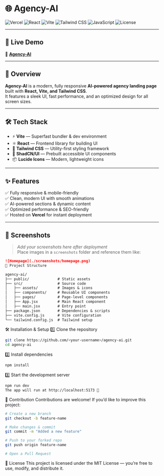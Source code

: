 # 🌐 Agency-AI

![Vercel](https://img.shields.io/badge/Hosted%20on-Vercel-black?style=for-the-badge&logo=vercel)
![React](https://img.shields.io/badge/React-18.0.0-61DAFB?style=for-the-badge&logo=react)
![Vite](https://img.shields.io/badge/Vite-Bundler-646CFF?style=for-the-badge&logo=vite)
![Tailwind CSS](https://img.shields.io/badge/TailwindCSS-3.0-38B2AC?style=for-the-badge&logo=tailwind-css)
![JavaScript](https://img.shields.io/badge/JavaScript-ES6+-F7DF1E?style=for-the-badge&logo=javascript)
![License](https://img.shields.io/badge/License-MIT-green?style=for-the-badge)

---

## 🚀 Live Demo
🔗 **[Agency-AI](https://agency-ai-five.vercel.app/)**

---

## 📌 Overview

**Agency-AI** is a modern, fully responsive **AI-powered agency landing page** built with **React, Vite, and Tailwind CSS**.  
It features a sleek UI, fast performance, and an optimized design for all screen sizes.

---

## 🛠️ Tech Stack

- ⚡ **Vite** — Superfast bundler & dev environment
- ⚛️ **React** — Frontend library for building UI
- 🎨 **Tailwind CSS** — Utility-first styling framework
- 🧩 **ShadCN/UI** — Prebuilt accessible UI components
- 📦 **Lucide Icons** — Modern, lightweight icons

---

## ✨ Features

✅ Fully responsive & mobile-friendly  
✅ Clean, modern UI with smooth animations  
✅ AI-powered sections & dynamic content  
✅ Optimized performance & SEO-friendly  
✅ Hosted on **Vercel** for instant deployment

---

## 📸 Screenshots

> _Add your screenshots here after deployment_  
Place images in a `screenshots` folder and reference them like:

```md
![Homepage](./screenshots/homepage.png)
📂 Project Structure

agency-ai/
├── public/             # Static assets
├── src/                # Source code
│   ├── assets/         # Images & icons
│   ├── components/     # Reusable UI components
│   ├── pages/          # Page-level components
│   ├── App.jsx         # Main React component
│   ├── main.jsx        # Entry point
├── package.json        # Dependencies & scripts
├── vite.config.js      # Vite configuration
└── tailwind.config.js  # Tailwind setup
```
🛠️ Installation & Setup
1️⃣ Clone the repository
```bash
git clone https://github.com/<your-username>/agency-ai.git
cd agency-ai
```
2️⃣ Install dependencies
```bash
npm install
```
3️⃣ Start the development server
```bash
npm run dev
The app will run at http://localhost:5173 🚀
```
🤝 Contribution
Contributions are welcome! If you’d like to improve this project:

```bash
# Create a new branch
git checkout -b feature-name

# Make changes & commit
git commit -m "Added a new feature"

# Push to your forked repo
git push origin feature-name

# Open a Pull Request
```
📄 License
This project is licensed under the MIT License — you’re free to use, modify, and distribute it.
